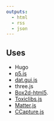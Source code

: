 ```yaml
---
outputs:
  - html
  - rss
  - json
---
```


## Uses
* Hugo
* [p5.js](https://p5js.org/)
* [dat.gui.js](https://github.com/dataarts/dat.gui)    
* three.js
* [Box2d-html5](https://github.com/shiffman/The-Nature-of-Code-Examples-p5.js/tree/master/chp05_libraries/box2d-html5/lib).
* [Toxiclibs.js](http://haptic-data.com/toxiclibsjs/)    
* [Matter.js](http://brm.io/matter-js/)
* [CCapture.js](github.com/spite/ccapture.js)
